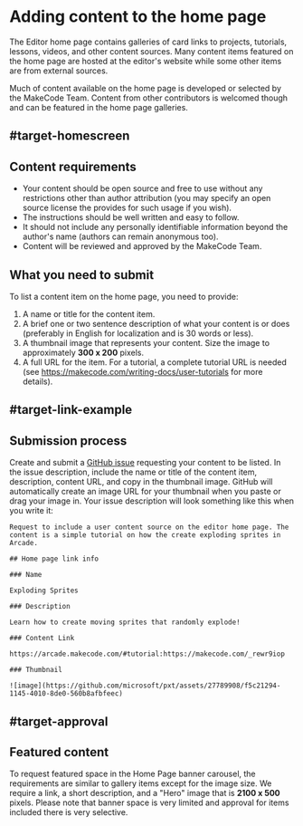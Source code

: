 # Adding content to the home page

The Editor home page contains galleries of card links to projects, tutorials, lessons, videos, and other content sources. Many content items featured on the home page are hosted at the editor's website while some other items are from external sources.

Much of content available on the home page is developed or selected by the MakeCode Team. Content from other contributors is welcomed though and can be featured in the home page galleries.

## #target-homescreen

## Content requirements

* Your content should be open source and free to use without any restrictions other than author attribution (you may specify an open source license the provides for such usage if you wish).
* The instructions should be well written and easy to follow.
* It should not include any personally identifiable information beyond the author's name (authors can remain anonymous too).
* Content will be reviewed and approved by the MakeCode Team.

## What you need to submit

To list a content item on the home page, you need to provide:

1. A name or title for the content item.
2. A brief one or two sentence description of what your content is or does (preferably in English for localization and is 30 words or less).
3. A thumbnail image that represents your content. Size the image to approximately **300 x 200** pixels.
4. A full URL for the item. For a tutorial, a complete tutorial URL is needed (see https://makecode.com/writing-docs/user-tutorials for more details).

## #target-link-example

## Submission process

Create and submit a [GitHub issue](@githubUrl@/issues) requesting your content to be listed. In the issue description, include the name or title of the content item, description, content URL, and copy in the thumbnail image. GitHub will automatically create an image URL for your thumbnail when you paste or drag your image in. Your issue description will look something like this when you write it:

```
Request to include a user content source on the editor home page. The content is a simple tutorial on how the create exploding sprites in Arcade.

## Home page link info

### Name

Exploding Sprites

### Description

Learn how to create moving sprites that randomly explode!

### Content Link

https://arcade.makecode.com/#tutorial:https://makecode.com/_rewr9iop

### Thumbnail

![image](https://github.com/microsoft/pxt/assets/27789908/f5c21294-1145-4010-8de0-560b8afbfeec)
```

## #target-approval

## Featured content

To request featured space in the Home Page banner carousel, the requirements are similar to gallery items except for the image size. We require a link, a short description, and a "Hero" image that is **2100 x 500** pixels. Please note that banner space is very limited and approval for items included there is very selective.